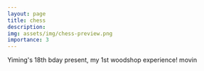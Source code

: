 ```yaml
---
layout: page
title: chess
description: 
img: assets/img/chess-preview.png
importance: 3
---
```


Yiming's 18th bday present, my 1st woodshop experience! movin